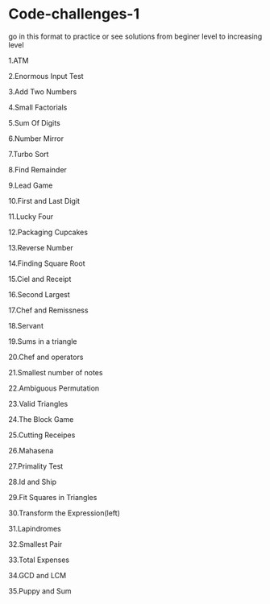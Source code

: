 # Code-challenges-1

go in this format to practice or see solutions from beginer level to increasing level


1.ATM

2.Enormous Input Test

3.Add Two Numbers

4.Small Factorials

5.Sum Of Digits

6.Number Mirror

7.Turbo Sort

8.Find Remainder

9.Lead Game

10.First and Last Digit

11.Lucky Four

12.Packaging Cupcakes

13.Reverse Number

14.Finding Square Root

15.Ciel and Receipt

16.Second Largest

17.Chef and Remissness

18.Servant

19.Sums in a triangle

20.Chef and operators

21.Smallest number of notes

22.Ambiguous Permutation

23.Valid Triangles

24.The Block Game

25.Cutting Receipes

26.Mahasena

27.Primality Test

28.Id and Ship

29.Fit Squares in Triangles

30.Transform the Expression(left)

31.Lapindromes

32.Smallest Pair

33.Total Expenses

34.GCD and LCM

35.Puppy and Sum
